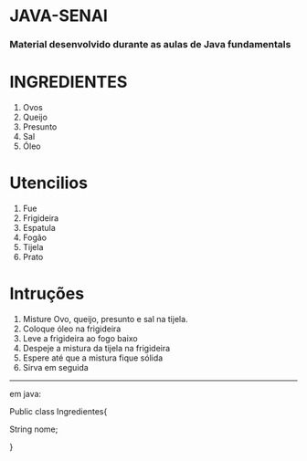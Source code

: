 # JAVA-SENAI
### Material desenvolvido durante as aulas de Java fundamentals

INGREDIENTES
============
1. Ovos
2. Queijo
3. Presunto
4. Sal
5. Óleo

Utencilios
===========
1. Fue
2. Frigideira
3. Espatula
4. Fogão
5. Tijela
6. Prato
  
Intruções
===========

1. Misture Ovo, queijo, presunto e sal na tijela.
2. Coloque óleo na frigideira
3. Leve a frigideira ao fogo baixo
4. Despeje a mistura da tijela na frigideira
5. Espere até que a mistura fique sólida
6. Sirva em seguida

--------------------------------------------
em java:

Public class Ingredientes{


  String nome;
  

}
